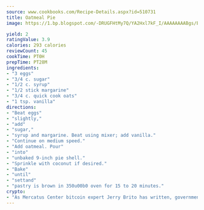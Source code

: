 ```yaml
---
source: www.cookbooks.com/Recipe-Details.aspx?id=510731
title: Oatmeal Pie
image: https://1.bp.blogspot.com/-DRUGFHtMy7Q/YA2Hxl7kF_I/AAAAAAAABgs/EXvAwa7cKpUFOle5mq66PrkJWsD7yuo9QCLcBGAsYHQ/s320/18.png

yield: 2
ratingValue: 3.9
calories: 293 calories
reviewCount: 45
cookTime: PT0H
prepTime: PT28M
ingredients:
- "3 eggs"
- "3/4 c. sugar"
- "1/2 c. syrup"
- "1/2 stick margarine"
- "3/4 c. quick cook oats"
- "1 tsp. vanilla"
directions:
- "Beat eggs"
- "slightly,"
- "add"
- "sugar,"
- "syrup and margarine. Beat using mixer; add vanilla."
- "Continue on medium speed."
- "Add oatmeal. Pour"
- "into"
- "unbaked 9-inch pie shell."
- "Sprinkle with coconut if desired."
- "Bake"
- "until"
- "settand"
- "pastry is brown in 350u00b0 oven for 15 to 20 minutes."
crypto:
- "As Mercatus Center bitcoin expert Jerry Brito has written, government regulation can either be ham-fisted or light to the touch."
---
```

